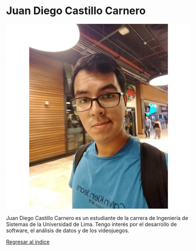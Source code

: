 # Juan Diego Castillo Carnero

![Juan Diego Castillo Carnero](jd.jpg)

Juan Diego Castillo Carnero es un estudiante de la carrera de Ingeniería de Sistemas de la Universidad de Lima. Tengo interés por el desarrollo de software, el análisis de datos y de los videojuegos.

[Regresar al índice](../../README.md)